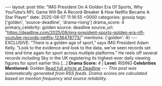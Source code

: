 --- layout: post title: "IMG President On A Golden Era Of Sports, Why YouTube’s NFL Game Will Be A Record-Breaker & How Netflix Became A Star Player" date: 2025-08-07 11:16:55 +0000 categories: gossip tags: ['golden', 'source-deadline', 'drama-rising'] drama_score: 4 primary_celebrity: golden source: deadline source_url: "https://deadline.com/2025/08/img-president-sports-golden-era-nfl-youtube-records-netflix-1236478773/" mentions: {'golden': 4} --- EXCLUSIVE: “There is a golden age of sport,” says IMG President Adam Kelly. “Look to the evidence and look to the data, we’ve seen records set time and time again for sport across multiple platforms.” He reels off several records including Sky in the UK registering its highest-ever daily viewing figures for sport earlier this […] **Drama Score:** 4 | **Level:** RISING **Celebrities Mentioned:** Golden [Read full article at Deadline](https://deadline.com/2025/08/img-president-sports-golden-era-nfl-youtube-records-netflix-1236478773/) --- *This post was automatically generated from RSS feeds. Drama scores are calculated based on mention frequency and source reliability.*